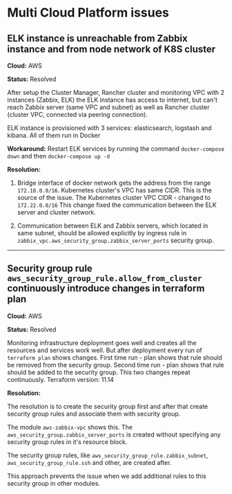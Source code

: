 # Multi Cloud Platform issues

## ELK instance is unreachable from Zabbix instance and from node network of K8S cluster

**Cloud:** AWS

**Status:** Resolved

After setup the Cluster Manager, Rancher cluster and monitoring VPC with 2 instances
(Zabbix, ELK) the ELK instance has access to internet, but can't reach Zabbix server
(same VPC and subnet) as well as Rancher cluster (cluster VPC, connected via peering connection).

ELK instance is provisioned with 3 services: elasticsearch, logstash and kibana.
All of them run in Docker

**Workaround:**
Restart ELK services by running the command `docker-compose down` and then `docker-compose up -d`

**Resolution:**

1.  Bridge interface of docker network gets the address from the range `172.18.0.0/16`.
    Kubernetes cluster's VPC has same CIDR. This is the source of the issue.
    The Kubernetes cluster VPC CIDR - changed to `172.22.0.0/16`
    This change fixed the communication between the ELK server and cluster network.

2.  Communication between ELK and Zabbix servers, which located in same subnet, should be 
    allowed explicitly by ingress rule in `zabbix_vpc.aws_security_group.zabbix_server_ports`
    security group.
     
---

## Security group rule `aws_security_group_rule.allow_from_cluster` continuously introduce changes in terraform plan

**Cloud:** AWS

**Status:** Resolved

Monitoring infrastructure deployment goes well and creates all the resources and services work well.
But after deployment every run of `terraform plan` shows changes.
First time run - plan shows that rule should be removed from the security group.
Second time run - plan shows that rule should be added to the security group.
This two changes repeat continuously.
Terraform version: 11.14

**Resolution:**

The resolution is to create the security group first and after that create security group rules
and associate them with security group.

The module `aws-zabbix-vpc` shows this. The `aws_security_group.zabbix_server_ports` is created
without specifying any security group rules in it's resource block.

The security group rules, like `aws_security_group_rule.zabbix_subnet`, `aws_security_group_rule.ssh`
and other, are created after.

This approach prevents the issue when we add additional rules to this security group in other modules.
